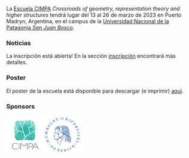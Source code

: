 La [Escuela CIMPA](https://www.cimpa.info/en/node/9) _Crossroads of geometry, representation theory and higher structures_ tendrá lugar del 13 al 26 de marzo de 2023 en Puerto Madryn, Argentina, en el campus de la [Universidad Nacional de la Patagonia _San Juan Bosco_](http://www.unp.edu.ar). 


### Noticias

La inscripción está abierta! En la sección [inscripción](https://crossroads-2023.github.io/register.html) encontrará más detalles.

### Poster

El poster de la escuela está disponible para descargar (e imprimir) [aquí](CIMPA23poster.pdf).


### Sponsors
[<img src="images/CIMPA-logo.png" width="100" height="100">](https://www.cimpa.info)[<img src="images/HU-logo.png" width="100" height="100">](https://www.hu-berlin.de/en)

